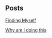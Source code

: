## Posts

[Finding Myself](https://czhang2718.github.io/blog/finding-myself.html)

[Why am I doing this](https://czhang2718.github.io/blog/why-am-i-doing-this.html)

